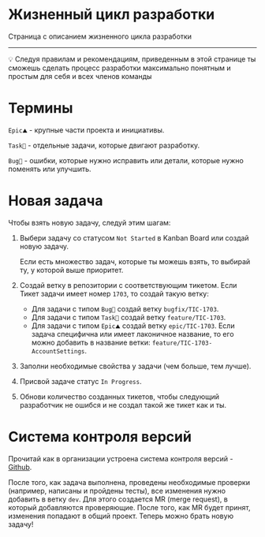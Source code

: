 # Жизненный цикл разработки
Страница с описанием жизненного цикла разработки

---

<aside>
💡 Следуя правилам и рекомендациям, приведенным в этой странице ты сможешь сделать процесс разработки максимально понятным и простым для себя и всех членов команды
</aside>

# Термины
`Epic⛰` - крупные части проекта и инициативы.

`Task🔨` - отдельные задачи, которые двигают разработку.

`Bug🐞` - ошибки, которые нужно исправить или детали, которые нужно поменять или улучшить.

# Новая задача

Чтобы взять новую задачу, следуй этим шагам:

1. Выбери задачу со статусом `Not Started` в Kanban Board или создай новую задачу.
    
    Если есть множество задач, которые ты можешь взять, то выбирай ту, у которой выше приоритет.
    
2. Создай ветку в репозитории с соответствующим тикетом. Если Тикет задачи имеет номер `1703`, то создай такую ветку:
    - Для задачи с типом `Bug🐞` создай ветку `bugfix/TIC-1703`.
    - Для задачи с типом `Task🔨` создай ветку `feature/TIC-1703`.
    - Для задачи с типом `Epic⛰` создай ветку `epic/TIC-1703`.
    Если задача специфична или имеет лаконичное название, то его можно добавить в название ветки: `feature/TIC-1703-AccountSettings`.
    
3. Заполни необходимые свойства у задачи (чем больше, тем лучше).
4. Присвой задаче статус `In Progress`.
5. Обнови количество созданных тикетов, чтобы следующий разработчик не ошибся и не создал такой же тикет как и ты.

# Система контроля версий
Прочитай как в организации устроена система контроля версий - [Github](https://github.com/Nephew-Ustas/Nephew-Ustas/blob/main/Pages/Github.md).

После того, как задача выполнена, проведены необходимые проверки (например, написаны и пройдены тесты), все изменения нужно добавить в ветку `dev`. Для этого создается MR (merge request), в который добавляются проверяющие. После того, как MR будет принят, изменения попадают в общий проект. Теперь можно брать новую задачу!

